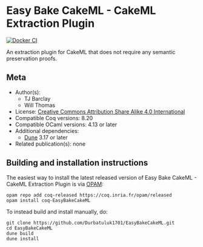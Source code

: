 <!---
This file was generated from `meta.yml`, please do not edit manually.
Follow the instructions on https://github.com/coq-community/templates to regenerate.
--->
# Easy Bake CakeML - CakeML Extraction Plugin

[![Docker CI][docker-action-shield]][docker-action-link]

[docker-action-shield]: https://github.com/Durbatuluk1701/EasyBakeCakeML/actions/workflows/docker-action.yml/badge.svg?branch=main
[docker-action-link]: https://github.com/Durbatuluk1701/EasyBakeCakeML/actions/workflows/docker-action.yml




An extraction plugin for CakeML that does not require any semantic preservation proofs.

## Meta

- Author(s):
  - TJ Barclay
  - Will Thomas
- License: [Creative Commons Attribution Share Alike 4.0 International](LICENSE)
- Compatible Coq versions: 8.20
- Compatible OCaml versions: 4.13 or later
- Additional dependencies:
  - [Dune](https://dune.build) 3.17 or later
- Related publication(s): none

## Building and installation instructions

The easiest way to install the latest released version of Easy Bake CakeML - CakeML Extraction Plugin
is via [OPAM](https://opam.ocaml.org/doc/Install.html):

```shell
opam repo add coq-released https://coq.inria.fr/opam/released
opam install coq-EasyBakeCakeML
```

To instead build and install manually, do:

``` shell
git clone https://github.com/Durbatuluk1701/EasyBakeCakeML.git
cd EasyBakeCakeML
dune build
dune install
```




